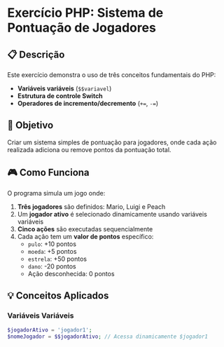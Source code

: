# Exercício PHP: Sistema de Pontuação de Jogadores

## 📋 Descrição

Este exercício demonstra o uso de três conceitos fundamentais do PHP:
- **Variáveis variáveis** (`$$variavel`)
- **Estrutura de controle Switch**
- **Operadores de incremento/decremento** (`+=`, `-=`)

## 🎯 Objetivo

Criar um sistema simples de pontuação para jogadores, onde cada ação realizada adiciona ou remove pontos da pontuação total.

## 🎮 Como Funciona

O programa simula um jogo onde:

1. **Três jogadores** são definidos: Mario, Luigi e Peach
2. Um **jogador ativo** é selecionado dinamicamente usando variáveis variáveis
3. **Cinco ações** são executadas sequencialmente
4. Cada ação tem um **valor de pontos** específico:
   - `pulo`: +10 pontos
   - `moeda`: +5 pontos
   - `estrela`: +50 pontos
   - `dano`: -20 pontos
   - Ação desconhecida: 0 pontos

## 💡 Conceitos Aplicados

### Variáveis Variáveis
```php
$jogadorAtivo = 'jogador1';
$nomeJogador = $$jogadorAtivo; // Acessa dinamicamente $jogador1